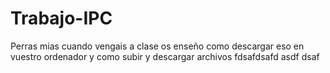 # Trabajo-IPC

Perras mias cuando vengais a clase os enseño como descargar eso en vuestro ordenador y como subir y descargar archivos
fdsafdsafd
asdf
dsaf

